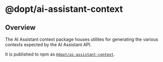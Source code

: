 # @dopt/ai-assistant-context

## Overview

The AI Assistant context package houses utilites for generating the various contexts expected by the AI Assistant API.

It is published to npm as [`@dopt/ai-assistant-context`](https://www.npmjs.com/package/@dopt/ai-assistant-context).
